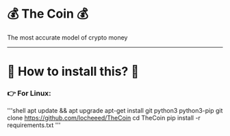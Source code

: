 # 💰 The Coin 💰
The most accurate model of crypto money

<hr/>

# 🤔 How to install this? 🤔

### 👉 For Linux:

'''shell
apt update && apt upgrade
apt-get install git python3 python3-pip
git clone https://github.com/locheeed/TheCoin
cd TheCoin
pip install -r requirements.txt
'''
